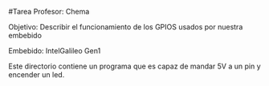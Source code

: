 #Tarea 
Profesor: Chema

Objetivo: Describir el funcionamiento de los GPIOS usados por nuestra embebido

Embebido: IntelGalileo Gen1

Este directorio contiene un programa que es capaz de mandar 5V a un pin y encender un led.



